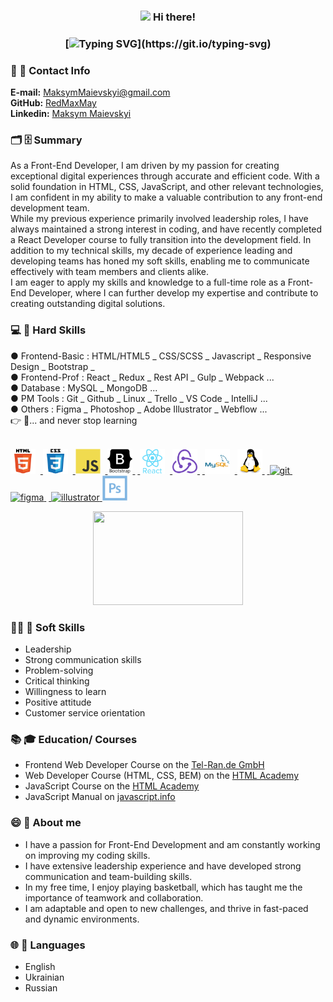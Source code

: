 <div align="center">
<h3><img src="https://media.giphy.com/media/hvRJCLFzcasrR4ia7z/giphy.gif" width="28"> Hi there!</h3>

### [![Typing SVG](https://readme-typing-svg.herokuapp.com/?font=Fira+Code&pause=1000&color=08198A&width=535&lines=%F0%9F%91%8B+I%27m+Max+Maievskyi+%F0%9F%92%BB+FrontEnd+Developer!)](https://git.io/typing-svg)

</div>

### **📧 📲 Contact Info**

<div align="left">

**E-mail:** MaksymMaievskyi@gmail.com <br/>
**GitHub:** [RedMaxMay](https://github.com/RedMaxMay) <br/>
**Linkedin:** [Maksym Maievskyi](https://www.linkedin.com/in/maksym-maievskyi/)</div>

### **🗂 🗄 Summary**

<div align="left">  
As a Front-End Developer, I am driven by my passion for creating exceptional digital experiences through accurate and efficient code. With a solid foundation in HTML, CSS, JavaScript, and other relevant technologies, I am confident in my ability to make a valuable contribution to any front-end development team. 
<br/>
While my previous experience primarily involved leadership roles, I have always maintained a strong interest in coding, and have recently completed a React Developer course to fully transition into the development field. In addition to my technical skills, my decade of experience leading and developing teams has honed my soft skills, enabling me to communicate effectively with team members and clients alike. 
<br/>
I am eager to apply my skills and knowledge to a full-time role as a Front-End Developer, where I can further develop my expertise and contribute to creating outstanding digital solutions.<br/>
</div>

### **💻 🔭 Hard Skills**

● Frontend-Basic : HTML/HTML5 _ CSS/SCSS _ Javascript _ Responsive Design _ Bootstrap _ <br/>
● Frontend-Prof : React _ Redux _ Rest API _ Gulp _ Webpack ...<br/>
● Database : MySQL _ MongoDB ... <br/>
● PM Tools : Git _ Github _ Linux _ Trello _ VS Code _ IntelliJ ... <br/>
● Others : Figma _ Photoshop _ Adobe Illustrator _ Webflow ...<br/>
👉 📖... and never stop learning<br/><br/>

<p><a href="https://www.w3.org/html/" target="_blank" rel="noreferrer"> <img src="https://raw.githubusercontent.com/devicons/devicon/master/icons/html5/html5-original-wordmark.svg" alt="html5" width="40" height="40"/></a>
&nbsp;<a href="https://www.w3schools.com/css/" target="_blank" rel="noreferrer"> <img src="https://raw.githubusercontent.com/devicons/devicon/master/icons/css3/css3-original-wordmark.svg" alt="css3" width="40" height="40"/></a>
&nbsp;<a href="https://developer.mozilla.org/en-US/docs/Web/JavaScript" target="_blank" rel="noreferrer"> <img src="https://raw.githubusercontent.com/devicons/devicon/master/icons/javascript/javascript-original.svg" alt="javascript" width="40" height="40"/></a>
&nbsp;<a href="https://getbootstrap.com" target="_blank" rel="noreferrer"> <img src="https://raw.githubusercontent.com/devicons/devicon/master/icons/bootstrap/bootstrap-plain-wordmark.svg" alt="bootstrap" width="40" height="40"/> </a>
&nbsp;<a href="https://reactjs.org/" target="_blank" rel="noreferrer"> <img src="https://raw.githubusercontent.com/devicons/devicon/master/icons/react/react-original-wordmark.svg" alt="react" width="40" height="40"/></a>
&nbsp;<a href="https://redux.js.org" target="_blank" rel="noreferrer"> <img src="https://raw.githubusercontent.com/devicons/devicon/master/icons/redux/redux-original.svg" alt="redux" width="40" height="40"/> </a>
&nbsp;<a href="https://www.mysql.com/" target="_blank" rel="noreferrer"> <img src="https://raw.githubusercontent.com/devicons/devicon/master/icons/mysql/mysql-original-wordmark.svg" alt="mysql" width="40" height="40"/></a>
&nbsp;<a href="https://www.linux.org/" target="_blank" rel="noreferrer"> <img src="https://raw.githubusercontent.com/devicons/devicon/master/icons/linux/linux-original.svg" alt="linux" width="40" height="40"/> </a>
&nbsp;<a href="https://git-scm.com/" target="_blank" rel="noreferrer"> <img src="https://www.vectorlogo.zone/logos/git-scm/git-scm-icon.svg" alt="git" width="40" height="40"/> </a>
&nbsp;<a href="https://www.figma.com/" target="_blank" rel="noreferrer"> <img src="https://www.vectorlogo.zone/logos/figma/figma-icon.svg" alt="figma" width="40" height="40"/> </a>
&nbsp;<a href="https://www.adobe.com/in/products/illustrator.html" target="_blank" rel="noreferrer"> <img src="https://www.vectorlogo.zone/logos/adobe_illustrator/adobe_illustrator-icon.svg" alt="illustrator" width="40" height="40"/> </a> <a href="https://www.photoshop.com/en" target="_blank" rel="noreferrer"> <img src="https://raw.githubusercontent.com/devicons/devicon/master/icons/photoshop/photoshop-line.svg" alt="photoshop" width="40" height="40"/> </a>

<!-- </div> -->
<div align="center">
<img src="https://github-readme-stats.vercel.app/api/top-langs?username=RedMaxMay&show_icons=true&locale=en&layout=compact" width="240"
        height="150" alt=""/>
</div>

### **🙋‍♂️ 🤝 Soft Skills**

- Leadership<br/>
- Strong communication skills<br/>
- Problem-solving<br/>
- Critical thinking<br/>
- Willingness to learn<br/>
- Positive attitude<br/>
- Customer service orientation<br/>

### **📚 🎓 Education/ Courses**

- Frontend Web Developer Course on the [Tel-Ran.de GmbH](https://tel-ran.de)
- Web Developer Course (HTML, CSS, BEM) on the [HTML Academy](https://htmlacademy.ru/)
- JavaScript Course on the [HTML Academy](https://htmlacademy.ru/)
- JavaScript Manual on [javascript.info](https://javascript.info/)

### **😄 💬 About me**

- I have a passion for Front-End Development and am constantly working on improving my coding skills.
- I have extensive leadership experience and have developed strong communication and team-building skills.
- In my free time, I enjoy playing basketball, which has taught me the importance of teamwork and collaboration.
- I am adaptable and open to new challenges, and thrive in fast-paced and dynamic environments.

### **🌐 🌱 Languages**

- English 
- Ukrainian
- Russian 
